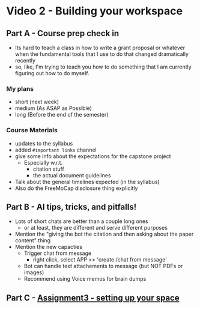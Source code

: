 # Video 2 - Building your workspace 

## Part A - Course prep check in 
- Its hard to teach a class in how to write a grant proposal or whatever when the fundamental tools that I use to do that changed dramatically recently 
- so, like, I'm trying to teach you how to do something that I am currently figuring out how to do myself. 
### My plans
- short (next week)
- medium (As ASAP as Possible)
- long (Before the end of the semester)
### Course Materials
- updates to the syllabus
- added `#important links` channel
- give some info about the expectations for the capstone project
  - Especially w.r.t.
    - citation stuff
    - the actual document guidelines
- Talk about the general timelines expected (in the syllabus)
- Also do the FreeMoCap disclosure thing explicitly

## Part B - AI tips, tricks, and pitfalls!
- Lots of short chats are better than a couple long ones 
  - or at least, they are different and serve different purposes
- Mention the "giving the bot the citation and then asking about the paper content" thing
- Mention the new capacties
  - Trigger chat from message 
    - right click, select APP >> 'create /chat from message'
  - Bot can handle text attachements to message (but NOT PDFs or images)
  - Recommend using Voice memos for brain dumps 
 


## Part C -  [Assignment3 - setting up your space](assignment3-student-instructions.md)


